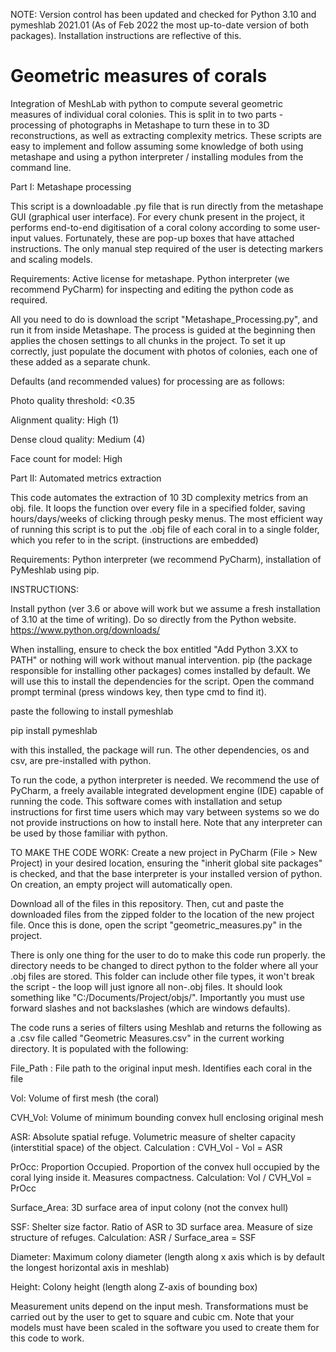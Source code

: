 NOTE: Version control has been updated and checked for Python 3.10 and pymeshlab 2021.01 (As of Feb 2022 the most 
up-to-date version of both packages). Installation instructions are reflective of this. 

# Geometric measures of corals

Integration of MeshLab with python to compute several geometric measures of individual coral colonies. This is 
split in to two parts - processing of photographs in Metashape to turn these in to 3D reconstructions, as well as 
extracting complexity metrics. These scripts are easy to implement and follow assuming some knowledge of both using
metashape and using a python interpreter / installing modules from the command line. 

Part I: Metashape processing

This script is a downloadable .py file that is run directly from the metashape GUI (graphical user interface).
For every chunk present in the project, it performs end-to-end digitisation of a coral colony according to some
user-input values. Fortunately, these are pop-up boxes that have attached instructions. The only manual step
required of the user is detecting markers and scaling models.

Requirements: Active license for metashape. Python interpreter (we recommend PyCharm) for inspecting
and editing the python code as required. 

All you need to do is download the script "Metashape_Processing.py", and run it from inside Metashape. The process
is guided at the beginning then applies the chosen settings to all chunks in the project. To set it up correctly, 
just populate the document with photos of colonies, each one of these added as a separate chunk. 

Defaults (and recommended values) for processing are as follows:

Photo quality threshold: <0.35

Alignment quality: High (1)

Dense cloud quality: Medium (4)

Face count for model: High


Part II: Automated metrics extraction

This code automates the extraction of 10 3D complexity metrics from an obj. file.
It loops the function over every file in a specified folder, saving hours/days/weeks of clicking through
pesky menus. The most efficient way of running this script is to put the .obj file of each coral in to a single
folder, which you refer to in the script. (instructions are embedded)


Requirements: Python interpreter (we recommend PyCharm), installation of PyMeshlab using pip.


INSTRUCTIONS:

Install python (ver 3.6 or above will work but we assume a fresh installation of 3.10 at the time of writing). Do so directly from the Python website. 
https://www.python.org/downloads/

When installing, ensure to check the box entitled "Add Python 3.XX to PATH" or nothing will work without manual intervention. 
pip (the package responsible for installing other packages) comes installed by default. We will use this to install
the dependencies for the script. Open the command prompt terminal (press windows key, then type cmd to find it). 

paste the following to install pymeshlab

pip install pymeshlab

with this installed, the package will run. The other dependencies, os and csv, are pre-installed with python.

To run the code, a python interpreter is needed. We recommend the use of PyCharm, a freely available integrated development engine (IDE)
capable of running the code. This software comes with installation and setup instructions for first time users which may vary between 
systems so we do not provide instructions on how to install here. Note that any interpreter can be used by those familiar with python. 

TO MAKE THE CODE WORK:
Create a new project in PyCharm (File > New Project) in your desired location, ensuring the "inherit global site packages" is checked, and that the base 
interpreter is your installed version of python. On creation, an empty project will automatically open. 

Download all of the files in this repository. Then, cut and paste the downloaded files from the zipped folder to the location of the new project file. 
Once this is done, open the script "geometric_measures.py" in the project.  

There is only one thing for the user to do to make this code run properly. the directory needs to be changed to direct python to the folder where all your
.obj files are stored. This folder can include other file types, it won't break the script - the loop will just ignore all non-.obj files.
It should look something like "C:/Documents/Project/objs/". Importantly you must use forward slashes and not backslashes (which are windows defaults). 

The code runs a series of filters using Meshlab and returns the following as a .csv file called
"Geometric Measures.csv" in the current working directory. It is populated with the following:

File_Path : File path to the original input mesh. Identifies each coral in the file

Vol: Volume of first mesh (the coral)

CVH_Vol: Volume of minimum bounding convex hull enclosing original mesh

ASR: Absolute spatial refuge. Volumetric measure of shelter capacity (interstitial space) of the object. Calculation : CVH_Vol - Vol = ASR

PrOcc: Proportion Occupied. Proportion of the convex hull occupied by the coral lying inside it. Measures compactness. Calculation: Vol / CVH_Vol = PrOcc

Surface_Area: 3D surface area of input colony (not the convex hull)

SSF: Shelter size factor. Ratio of ASR to 3D surface area. Measure of size structure of refuges. Calculation: ASR / Surface_area = SSF

Diameter: Maximum colony diameter (length along x axis which is by default the longest horizontal axis in meshlab) 

Height: Colony height (length along Z-axis of bounding box) 

Measurement units depend on the input mesh. Transformations must be carried out by the user to get to square and cubic
cm. Note that your models must have been scaled in the software you used to create them for this code to work.
